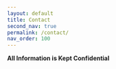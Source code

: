 ```yaml
---
layout: default
title: Contact
second_nav: true
permalink: /contact/
nav_order: 100
---
```


**All Information is Kept Confidential**
